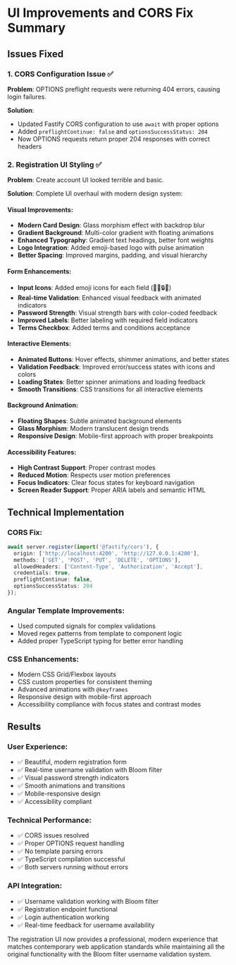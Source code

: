 # UI Improvements and CORS Fix Summary

## Issues Fixed

### 1. CORS Configuration Issue ✅
**Problem**: OPTIONS preflight requests were returning 404 errors, causing login failures.

**Solution**:
- Updated Fastify CORS configuration to use `await` with proper options
- Added `preflightContinue: false` and `optionsSuccessStatus: 204`
- Now OPTIONS requests return proper 204 responses with correct headers

### 2. Registration UI Styling ✅
**Problem**: Create account UI looked terrible and basic.

**Solution**: Complete UI overhaul with modern design system:

#### Visual Improvements:
- **Modern Card Design**: Glass morphism effect with backdrop blur
- **Gradient Background**: Multi-color gradient with floating animations
- **Enhanced Typography**: Gradient text headings, better font weights
- **Logo Integration**: Added emoji-based logo with pulse animation
- **Better Spacing**: Improved margins, padding, and visual hierarchy

#### Form Enhancements:
- **Input Icons**: Added emoji icons for each field (👤📧🔒🔐)
- **Real-time Validation**: Enhanced visual feedback with animated indicators
- **Password Strength**: Visual strength bars with color-coded feedback
- **Improved Labels**: Better labeling with required field indicators
- **Terms Checkbox**: Added terms and conditions acceptance

#### Interactive Elements:
- **Animated Buttons**: Hover effects, shimmer animations, and better states
- **Validation Feedback**: Improved error/success states with icons and colors
- **Loading States**: Better spinner animations and loading feedback
- **Smooth Transitions**: CSS transitions for all interactive elements

#### Background Animation:
- **Floating Shapes**: Subtle animated background elements
- **Glass Morphism**: Modern translucent design trends
- **Responsive Design**: Mobile-first approach with proper breakpoints

#### Accessibility Features:
- **High Contrast Support**: Proper contrast modes
- **Reduced Motion**: Respects user motion preferences
- **Focus Indicators**: Clear focus states for keyboard navigation
- **Screen Reader Support**: Proper ARIA labels and semantic HTML

## Technical Implementation

### CORS Fix:
```typescript
await server.register(import('@fastify/cors'), {
  origin: ['http://localhost:4200', 'http://127.0.0.1:4200'],
  methods: ['GET', 'POST', 'PUT', 'DELETE', 'OPTIONS'],
  allowedHeaders: ['Content-Type', 'Authorization', 'Accept'],
  credentials: true,
  preflightContinue: false,
  optionsSuccessStatus: 204
});
```

### Angular Template Improvements:
- Used computed signals for complex validations
- Moved regex patterns from template to component logic
- Added proper TypeScript typing for better error handling

### CSS Enhancements:
- Modern CSS Grid/Flexbox layouts
- CSS custom properties for consistent theming
- Advanced animations with `@keyframes`
- Responsive design with mobile-first approach
- Accessibility compliance with focus states and contrast modes

## Results

### User Experience:
- ✅ Beautiful, modern registration form
- ✅ Real-time username validation with Bloom filter
- ✅ Visual password strength indicators
- ✅ Smooth animations and transitions
- ✅ Mobile-responsive design
- ✅ Accessibility compliant

### Technical Performance:
- ✅ CORS issues resolved
- ✅ Proper OPTIONS request handling
- ✅ No template parsing errors
- ✅ TypeScript compilation successful
- ✅ Both servers running without errors

### API Integration:
- ✅ Username validation working with Bloom filter
- ✅ Registration endpoint functional
- ✅ Login authentication working
- ✅ Real-time feedback for username availability

The registration UI now provides a professional, modern experience that matches contemporary web application standards while maintaining all the original functionality with the Bloom filter username validation system.
